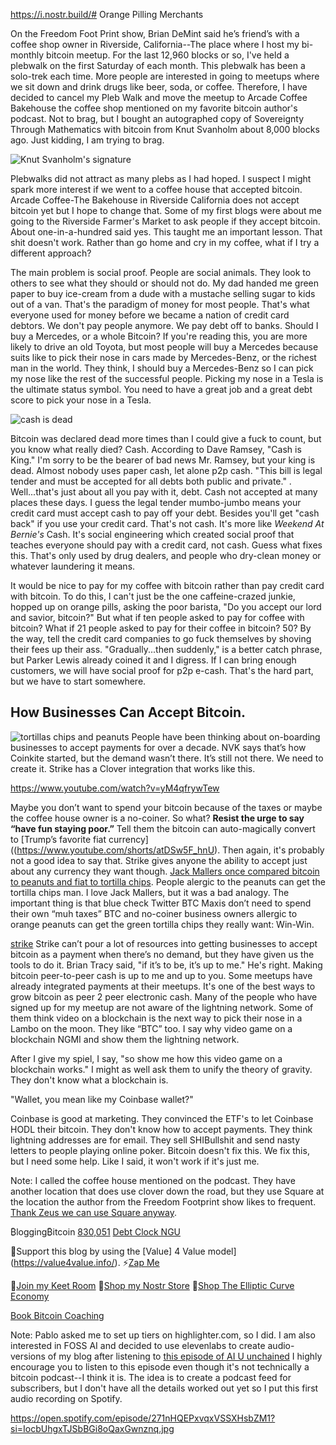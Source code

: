 https://i.nostr.build/# Orange Pilling Merchants

On the Freedom Foot Print show, Brian DeMint said he’s friend’s with a coffee shop owner in Riverside, California--The place where I host my bi-monthly bitcoin meetup. For the last 12,960 blocks or so, I've held a plebwalk on the first Saturday of each month. This plebwalk has been a solo-trek each time. More people are interested in going to meetups where we sit down and drink drugs like beer, soda, or coffee. Therefore, I have decided to cancel my Pleb Walk and move the meetup to Arcade Coffee Bakehouse the coffee shop mentioned on my favorite bitcoin author's podcast. Not to brag, but I bought an autographed copy of Sovereignty Through Mathematics with bitcoin from Knut Svanholm about 8,000 blocks ago. Just kidding, I am trying to brag. 

![Knut Svanholm's signature](https://i.nostr.build/Jqvq.jpg)

Plebwalks did not attract as many plebs as I had hoped. I suspect I might spark more interest if we went to a coffee house that accepted bitcoin. Arcade Coffee-The Bakehouse in Riverside California does not accept bitcoin yet but I hope to change that. Some of my first blogs were about me going to the Riverside Farmer's Market to ask people if they accept bitcoin. About one-in-a-hundred said yes. This taught me an important lesson. That shit doesn't work. Rather than go home and cry in my coffee, what if I try a different approach?

The main problem is social proof. People are social animals. They look to others to see what they should or should not do. My dad handed me green paper to buy ice-cream from a dude with a mustache selling sugar to kids out of a van. That's the paradigm of money for most people. That's what everyone used for money before we became a nation of credit card debtors. We don't pay people anymore. We pay debt off to banks. Should I buy a Mercedes, or a whole Bitcoin?  If you're reading this, you are more likely to drive an old Toyota, but most people will buy a Mercedes because suits like to pick their nose in cars made by Mercedes-Benz, or the richest man in the world. They think, I should buy a Mercedes-Benz so I can pick my nose like the rest of the successful people. Picking my nose in a Tesla is the ultimate status symbol. You need to have a great job and a great debt score to pick your nose in a Tesla.

![cash is dead](https://i.nostr.build/QG2X.jpg)

Bitcoin was declared dead more times than I could give a fuck to count, but you know what really died? Cash. According to Dave Ramsey, "Cash is King." I'm sorry to be the bearer of bad news Mr. Ramsey, but your king is dead. Almost nobody uses paper cash, let alone p2p cash. "This bill is legal tender and must be accepted for all debts both public and private." . Well...that's just about all you pay with it, debt. Cash not accepted at many places these days.  I guess the legal tender mumbo-jumbo means your credit card must accept cash to pay off your debt. Besides you'll get "cash back" if you use your credit card.  That's not cash. It's more like *Weekend At Bernie's* Cash.  It's social engineering which created social proof that teaches everyone should pay with a credit card, not cash. Guess what fixes this. That's only used by drug dealers, and people who dry-clean money or whatever laundering it means.

It would be nice to pay for my coffee with bitcoin rather than pay credit card with bitcoin. To do this, I can't just be the one caffeine-crazed junkie, hopped up on orange pills, asking the poor barista, "Do you accept our lord and savior, bitcoin?"  But what if ten people asked to pay for coffee with bitcoin?  What if 21 people asked to pay for their coffee in bitcoin? 50? By the way, tell the credit card companies to go fuck themselves by shoving their fees up their ass. "Gradually...then suddenly," is a better catch phrase, but Parker Lewis already coined it and I digress. If I can bring enough customers, we will have social proof for p2p e-cash. That's the hard part, but we have to start somewhere.

## How Businesses Can Accept Bitcoin.
![tortillas chips and peanuts](https://i.nostr.build/k6nj.png)
People have been thinking about on-boarding businesses to accept payments for over a decade. NVK says that’s how Coinkite started, but the demand wasn’t there. It’s still not there.  We need to create it. Strike has a Clover integration that works like this.

https://www.youtube.com/watch?v=yM4qfrywTew

Maybe you don’t want to spend your bitcoin because of the taxes or maybe the coffee house owner is a no-coiner. So what? **Resist the urge to say “have fun staying poor.”** Tell them the bitcoin can auto-magically convert to [Trump’s favorite fiat currency]((https://www.youtube.com/shorts/atDSw5F_hnU). Then again, it's probably not a good idea to say that. Strike gives anyone the ability to accept just about any currency they want though. [Jack Mallers once compared bitcoin to peanuts and fiat to tortilla chips](https://www.youtube.com/watch?v=M2E0tZACtKE). People alergic to the peanuts can get the tortilla chips man. I love Jack Mallers, but it was a bad analogy. The important thing is that blue check Twitter BTC Maxis don’t need to spend their own “muh taxes” BTC and no-coiner business owners allergic to orange peanuts can get the green tortilla chips they really want: Win-Win.

[strike](https://i.nostr.build/5ezY.png)
Strike can’t pour a lot of resources into getting businesses to accept bitcoin as a payment when there’s no demand, but they have given us the tools to do it. Brian Tracy said, "if it’s to be, it’s up to me." He's right. Making bitcoin peer-to-peer cash is up to me and up to you. Some meetups have already integrated payments at their meetups. It's one of the best ways to grow bitcoin as peer 2 peer electronic cash.  Many of the people who have signed up for my meetup are not aware of the lightning network. Some of them think video on a blockchain is the next way to pick their nose in a Lambo on the moon. They like “BTC” too. I say why video game on a blockchain NGMI and show them the lightning network. 

After I give my spiel, I say, "so show me how this video game on a blockchain works." I might as well ask them to unify the theory of gravity. They don't know what a blockchain is. 

"Wallet, you mean like my Coinbase wallet?"

Coinbase is good at marketing. They convinced the ETF's to let Coinbase HODL their bitcoin. They don't know how to accept payments. They think lightning addresses are for email. They sell SHIBullshit and send nasty letters to people playing online poker. Bitcoin doesn't fix this. We fix this, but I need some help. Like I said, it won't work if it's just me. 

 

Note:
I called the coffee house mentioned on the podcast. They have another location that does use clover down the road, but they use Square at the location the author from the Freedom Footprint show likes to frequent. [Thank Zeus we can use Square anyway](nostr:nevent1qqsf7z66wujqasuenwtwgdrjzhvafwwq4tgnn3xy2cvxp9vvz757tncpz3mhxue69uhkummnw3ezummcw3ezuer9wcq3vamnwvaz7tmjv4kxz7fwwpexjmtpdshxuet5qgsrf5h4ya83jk8u6t9jgc76h6kalz3plp9vusjpm2ygqgalqhxgp9gate48h).

₿logging₿itcoin
[830,051](https://timechaincalendar.com/en/block/832786)
[Debt Clock NGU](https://www.usdebtclock.org/)

🧡Support this blog by using the [Value] 4 Value model](https://value4value.info/).
⚡[Zap Me](w3.do/y8BeR-pG)

🍐[Join my Keet Room](https://habla.news/u/blog@bloggingbitcoin.store/keet-room)
🛒[Shop my Nostr Store](nostr:npub1wkljx5c6a8uccc5etws8ry0y3r4dgavh2dcav0tal4rtmcdl4z2sfu5u0t)
🛒[Shop The Elliptic Curve Economy](https://habla.news/u/bloggingbitcoin@iris.to/shop-the-bitcoin-circular-economy)

[Book Bitcoin Coaching](https://pay.bloggingbitcoins.xyz/apps/2GpiZ6ns37QY2w9WezMGz5XobCuj/pos)

Note: Pablo asked me to set up tiers on highlighter.com, so I did. I am also interested in FOSS AI and decided to use elevenlabs to create audio-versions of my blog after listening to [this episode of AI U unchained](https://fountain.fm/episode/zJoGSdJOHuArKFtYvt1a) I highly encourage you to listen to this episode even though it's not technically a bitcoin podcast--I think it is. The idea is to create a podcast feed for subscribers, but I don't have all the details worked out yet so I put this first audio recording on Spotify.  

https://open.spotify.com/episode/271nHQEPxvqxVSSXHsbZM1?si=IocbUhgxTJSbBGi8oQaxGwnznq.jpg
